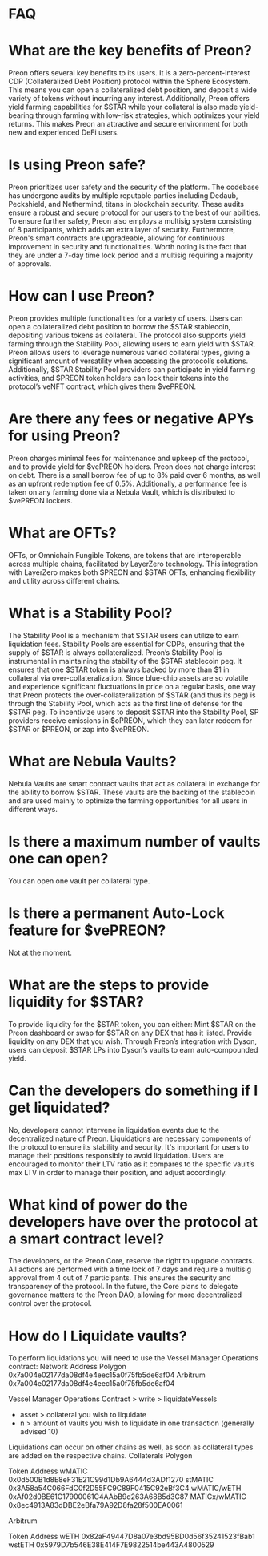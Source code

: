 # FAQ

# What are the key benefits of Preon?

Preon offers several key benefits to its users. It is a zero-percent-interest CDP (Collateralized Debt Position) protocol within the Sphere Ecosystem. This means you can open a collateralized debt position, and deposit a wide variety of tokens without incurring any interest.
Additionally, Preon offers yield farming capabilities for $STAR while your collateral is also made yield-bearing through farming with low-risk strategies, which optimizes your yield returns. This makes Preon an attractive and secure environment for both new and experienced DeFi users.

# Is using Preon safe?
Preon prioritizes user safety and the security of the platform. The codebase has undergone audits by multiple reputable parties including Dedaub, Peckshield, and Nethermind, titans in blockchain security. These audits ensure a robust and secure protocol for our users to the best of our abilities.
To ensure further safety, Preon also employs a multisig system consisting of 8 participants, which adds an extra layer of security.
Furthermore, Preon's smart contracts are upgradeable, allowing for continuous improvement in security and functionalities. Worth noting is the fact that they are under a 7-day time lock period and a multisig requiring a majority of approvals.

# How can I use Preon?
Preon provides multiple functionalities for a variety of users. Users can open a collateralized debt position to borrow the $STAR stablecoin, depositing various tokens as collateral.
The protocol also supports yield farming through the Stability Pool, allowing users to earn yield with $STAR. Preon allows users to leverage numerous varied collateral types, giving a significant amount of versatility when accessing the protocol’s solutions.
Additionally, $STAR Stability Pool providers can participate in yield farming activities, and $PREON token holders can lock their tokens into the protocol’s veNFT contract, which gives them $vePREON.
# Are there any fees or negative APYs for using Preon?
Preon charges minimal fees for maintenance and upkeep of the protocol, and to provide yield for $vePREON holders.
Preon does not charge interest on debt. There is a small borrow fee of up to 8% paid over 6 months, as well as an upfront redemption fee of 0.5%.
Additionally, a performance fee is taken on any farming done via a Nebula Vault, which is distributed to $vePREON lockers.

# What are OFTs?
OFTs, or Omnichain Fungible Tokens, are tokens that are interoperable across multiple chains, facilitated by LayerZero technology. This integration with LayerZero makes both $PREON and $STAR OFTs, enhancing flexibility and utility across different chains.

# What is a Stability Pool?

The Stability Pool is a mechanism that $STAR users can utilize to earn liquidation fees. Stability Pools are essential for CDPs, ensuring that the supply of $STAR is always collateralized.
Preon’s Stability Pool is instrumental in maintaining the stability of the $STAR stablecoin peg. It ensures that one $STAR token is always backed by more than $1 in collateral via over-collateralization.
Since blue-chip assets are so volatile and experience significant fluctuations in price on a regular basis, one way that Preon protects the over-collateralization of $STAR (and thus its peg) is through the Stability Pool, which acts as the first line of defense for the $STAR peg.
To incentivize users to deposit $STAR into the Stability Pool, SP providers receive emissions in $oPREON, which they can later redeem for $STAR or $PREON, or zap into $vePREON.

# What are Nebula Vaults?
Nebula Vaults are smart contract vaults that act as collateral in exchange for the ability  to borrow $STAR. These vaults are the backing of the stablecoin and are used mainly to optimize the farming opportunities for all users in different ways.

# Is there a maximum number of vaults one can open?

You can open one vault per collateral type.

# Is there a permanent Auto-Lock feature for $vePREON?

Not at the moment.
# What are the steps to provide liquidity for $STAR?

To provide liquidity for the $STAR token, you can either:
Mint $STAR on the Preon dashboard or swap for $STAR on any DEX that has it listed.
Provide liquidity on any DEX that you wish.
Through Preon’s integration with Dyson, users can deposit $STAR LPs into Dyson’s vaults to earn auto-compounded yield.

# Can the developers do something if I get liquidated?
No, developers cannot intervene in liquidation events due to the decentralized nature of Preon. Liquidations are necessary components of the protocol to ensure its stability and security. It's important for users to manage their positions responsibly to avoid liquidation.
Users are encouraged to monitor their LTV ratio as it compares to the specific vault’s max LTV in order to manage their position, and adjust accordingly.

# What kind of power do the developers have over the protocol at a smart contract level?

The developers, or the Preon Core, reserve the right to upgrade contracts. All actions are performed with a time lock of 7 days and require a multisig approval from 4 out of 7 participants. This ensures the security and transparency of the protocol. In the future, the Core plans to delegate governance matters to the Preon DAO, allowing for more decentralized control over the protocol.

# How do I Liquidate vaults?

To perform liquidations you will need to use the Vessel Manager Operations contract:
Network
Address
Polygon
0x7a004e02177da08df4e4eec15a0f75fb5de6af04
Arbitrum
0x7a004e02177da08df4e4eec15a0f75fb5de6af04


Vessel Manager Operations Contract > write > liquidateVessels
- asset > collateral you wish to liquidate
- n > amount of vaults you wish to liquidate in one transaction (generally advised 10)

Liquidations can occur on other chains as well, as soon as collateral types are added on the respective chains.
Collaterals
Polygon

Token
Address
wMATIC
0x0d500B1d8E8eF31E21C99d1Db9A6444d3ADf1270
stMATIC
0x3A58a54C066FdC0f2D55FC9C89F0415C92eBf3C4
wMATIC/wETH
0xAf02d0BE61C17900061C4AAbB9d263A68B5d3C87
MATICx/wMATIC
0x8ec4913A83dDBE2eBfa79A92D8fa28f500EA0061


Arbitrum

Token
Address
wETH
0x82aF49447D8a07e3bd95BD0d56f35241523fBab1
wstETH
0x5979D7b546E38E414F7E9822514be443A4800529


